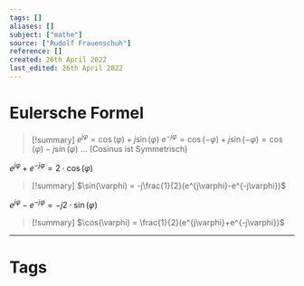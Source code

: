 ```yaml
---
tags: []
aliases: []
subject: ["mathe"]
source: ["Rudolf Frauenschuh"]
reference: []
created: 26th April 2022
last_edited: 26th April 2022
---
```


# Eulersche Formel

>[!summary] $e^{j\varphi} = \cos(\varphi) + j \sin(\varphi)$
> $e^{-j\varphi} = \cos(-\varphi) + j \sin(-\varphi) = \cos(\varphi) - j \sin(\varphi)$ ... (Cosinus ist Symmetrisch)

$e^{j\varphi}+e^{-j\varphi} = 2\cdot\cos(\varphi)$
>[!summary] $\sin(\varphi) = -j\frac{1}{2}(e^{j\varphi}-e^{-j\varphi})$

$e^{j\varphi}-e^{-j\varphi} = -j2\cdot\sin(\varphi)$
>[!summary] $\cos(\varphi) = \frac{1}{2}(e^{j\varphi}+e^{-j\varphi})$

---
# Tags